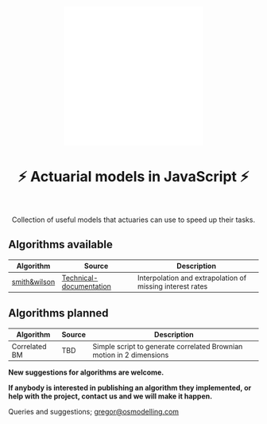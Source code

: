 <div align="center">
  <a href="https://github.com/open-source-modelling" target="_blank">
    <picture>
      <img src="images/Open-source modelling-logos_transparent.png" width=280 alt="Logo"/>
    </picture>
  </a>
</div>

<h1 align="center" style="border-botom: none">
  <b>
   ⚡ Actuarial models in JavaScript ⚡     
  </b>
</h1>

</br>

<p align="center">
  Collection of useful models that actuaries can use to speed up their tasks. 
</p>

## Algorithms available

| Algorithm              | Source                              | Description                                                           |
| ---------------------- | ----------------------------------- | --------------------------------------------------------------------- |
| [smith&wilson]         | [Technical-documentation]           | Interpolation and extrapolation of missing interest rates             |


[smith&wilson]: https://github.com/open-source-modelling/insurance_javascript/tree/main/smith_wilson
[Technical-documentation]: https://www.eiopa.europa.eu/sites/default/files/risk_free_interest_rate/12092019-technical_documentation.pdf

## Algorithms planned

| Algorithm              | Source                              | Description                                                           |
| ---------------------- | ----------------------------------- | --------------------------------------------------------------------- |
| Correlated BM          | TBD                                 | Simple script to generate correlated Brownian motion in 2 dimensions  |

<b> New suggestions for algorithms are welcome. </b>

<b>If anybody is interested in publishing an algorithm they implemented, or help with the project, contact us and we will make it happen. </b>

Queries and suggestions; gregor@osmodelling.com
